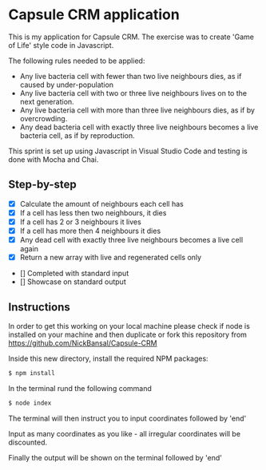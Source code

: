 # Capsule CRM application 
This is my application for Capsule CRM. The exercise was to create 'Game of Life' style code in Javascript. 

The following rules needed to be applied:
* Any live bacteria cell with fewer than two live neighbours dies, as if caused by under-population
* Any live bacteria cell with two or three live neighbours lives on to the next generation.
* Any live bacteria cell with more than three live neighbours dies, as if by overcrowding.
* Any dead bacteria cell with exactly three live neighbours becomes a live bacteria cell, as if by reproduction.

This sprint is set up using Javascript in Visual Studio Code and testing is done with Mocha and Chai.

## Step-by-step
- [x] Calculate the amount of neighbours each cell has
- [x] If a cell has less then two neighbours, it dies
- [x] If a cell has 2 or 3 neighbours it lives
- [x] If a cell has more then 4 neighbours it dies 
- [x] Any dead cell with exactly three live neighbours becomes a live cell again
- [x] Return a new array with live and regenerated cells only
- [] Completed with standard input
- [] Showcase on standard output

## Instructions
In order to get this working on your local machine please check if node is installed on your machine and then duplicate or fork this repository from https://github.com/NickBansal/Capsule-CRM


Inside this new directory, install the required NPM packages:
```js
$ npm install
```
In the terminal rund the following command
```js
$ node index
```
The terminal will then instruct you to input coordinates followed by 'end'

Input as many coordinates as you like - all irregular coordinates will be discounted.

Finally the output will be shown on the terminal followed by 'end'
